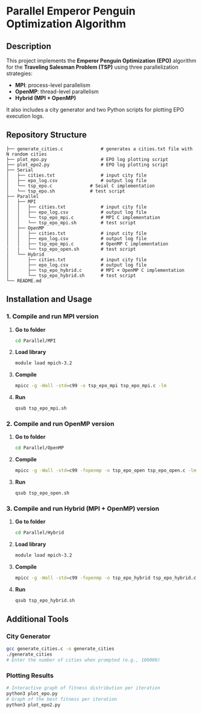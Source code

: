 # Parallel Emperor Penguin Optimization Algorithm

## Description
This project implements the **Emperor Penguin Optimization (EPO)** algorithm for the **Traveling Salesman Problem (TSP)** using three parallelization strategies:
- **MPI**: process-level parallelism
- **OpenMP**: thread-level parallelism
- **Hybrid (MPI + OpenMP)**

It also includes a city generator and two Python scripts for plotting EPO execution logs.

## Repository Structure
```
├── generate_cities.c              # generates a cities.txt file with N random cities
├── plot_epo.py                    # EPO log plotting script
├── plot_epo2.py                   # EPO log plotting script
├── Serial
│   ├── cities.txt                 # input city file
│   ├── epo_log.csv                # output log file
│   └── tsp_epo.c              # Seial C implementation
│   └── tsp_epo.sh             # test script
├── Parallel
│   ├── MPI
│   │   ├── cities.txt             # input city file
│   │   ├── epo_log.csv            # output log file
│   │   └── tsp_epo_mpi.c          # MPI C implementation
│   │   └── tsp_epo_mpi.sh         # test script
│   ├── OpenMP
│   │   ├── cities.txt             # input city file
│   │   ├── epo_log.csv            # output log file
│   │   ├── tsp_epo_mpi.c          # OpenMP C implementation
|   |   └── tsp_epo_open.sh        # test script
│   └── Hybrid
│       ├── cities.txt             # input city file
│       ├── epo_log.csv            # output log file
│       ├── tsp_epo_hybrid.c       # MPI + OpenMP C implementation
│       └── tsp_epo_hybrid.sh      # test script
└── README.md                      
```

## Installation and Usage

### 1. Compile and run MPI version
1. **Go to folder**  
   ```bash
   cd Parallel/MPI
   ```
2. **Load library**  
   ```bash
   module load mpich-3.2
   ```
3. **Compile**  
   ```bash
   mpicc -g -Wall -std=c99 -o tsp_epo_mpi tsp_epo_mpi.c -lm
   ```
4. **Run**  
   ```bash
   qsub tsp_epo_mpi.sh
   ```

### 2. Compile and run OpenMP version
1. **Go to folder**  
   ```bash
   cd Parallel/OpenMP
   ```
2. **Compile**  
   ```bash
   mpicc -g -Wall -std=c99 -fopenmp -o tsp_epo_open tsp_epo_open.c -lm
   ```
3. **Run**  
   ```bash
   qsub tsp_epo_open.sh
   ```

### 3. Compile and run Hybrid (MPI + OpenMP) version
1. **Go to folder**  
   ```bash
   cd Parallel/Hybrid
   ```
2. **Load library**  
   ```bash
   module load mpich-3.2
   ```
3. **Compile**  
   ```bash
   mpicc -g -Wall -std=c99 -fopenmp -o tsp_epo_hybrid tsp_epo_hybrid.c -lm
   ```
4. **Run**  
   ```bash
   qsub tsp_epo_hybrid.sh
   ```

## Additional Tools

### City Generator
```bash
gcc generate_cities.c -o generate_cities
./generate_cities
# Enter the number of cities when prompted (e.g., 100000)
```

### Plotting Results
```bash
# Interactive graph of fitness distribution per iteration
python3 plot_epo.py
# Graph of the best fitness per iteration
python3 plot_epo2.py
```
